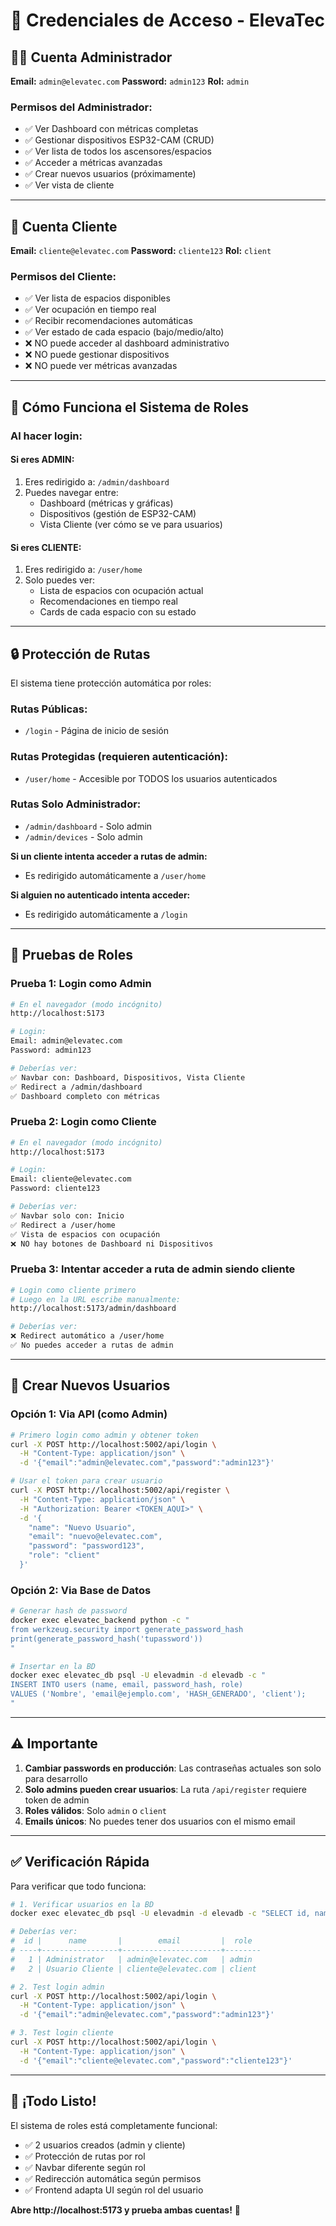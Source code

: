 # 🔐 Credenciales de Acceso - ElevaTec

## 👨‍💼 Cuenta Administrador

**Email:** `admin@elevatec.com`
**Password:** `admin123`
**Rol:** `admin`

### Permisos del Administrador:
- ✅ Ver Dashboard con métricas completas
- ✅ Gestionar dispositivos ESP32-CAM (CRUD)
- ✅ Ver lista de todos los ascensores/espacios
- ✅ Acceder a métricas avanzadas
- ✅ Crear nuevos usuarios (próximamente)
- ✅ Ver vista de cliente

---

## 👤 Cuenta Cliente

**Email:** `cliente@elevatec.com`
**Password:** `cliente123`
**Rol:** `client`

### Permisos del Cliente:
- ✅ Ver lista de espacios disponibles
- ✅ Ver ocupación en tiempo real
- ✅ Recibir recomendaciones automáticas
- ✅ Ver estado de cada espacio (bajo/medio/alto)
- ❌ NO puede acceder al dashboard administrativo
- ❌ NO puede gestionar dispositivos
- ❌ NO puede ver métricas avanzadas

---

## 🎯 Cómo Funciona el Sistema de Roles

### Al hacer login:

#### Si eres ADMIN:
1. Eres redirigido a: `/admin/dashboard`
2. Puedes navegar entre:
   - Dashboard (métricas y gráficas)
   - Dispositivos (gestión de ESP32-CAM)
   - Vista Cliente (ver cómo se ve para usuarios)

#### Si eres CLIENTE:
1. Eres redirigido a: `/user/home`
2. Solo puedes ver:
   - Lista de espacios con ocupación actual
   - Recomendaciones en tiempo real
   - Cards de cada espacio con su estado

---

## 🔒 Protección de Rutas

El sistema tiene protección automática por roles:

### Rutas Públicas:
- `/login` - Página de inicio de sesión

### Rutas Protegidas (requieren autenticación):
- `/user/home` - Accesible por TODOS los usuarios autenticados

### Rutas Solo Administrador:
- `/admin/dashboard` - Solo admin
- `/admin/devices` - Solo admin

**Si un cliente intenta acceder a rutas de admin:**
- Es redirigido automáticamente a `/user/home`

**Si alguien no autenticado intenta acceder:**
- Es redirigido automáticamente a `/login`

---

## 🧪 Pruebas de Roles

### Prueba 1: Login como Admin
```bash
# En el navegador (modo incógnito)
http://localhost:5173

# Login:
Email: admin@elevatec.com
Password: admin123

# Deberías ver:
✅ Navbar con: Dashboard, Dispositivos, Vista Cliente
✅ Redirect a /admin/dashboard
✅ Dashboard completo con métricas
```

### Prueba 2: Login como Cliente
```bash
# En el navegador (modo incógnito)
http://localhost:5173

# Login:
Email: cliente@elevatec.com
Password: cliente123

# Deberías ver:
✅ Navbar solo con: Inicio
✅ Redirect a /user/home
✅ Vista de espacios con ocupación
❌ NO hay botones de Dashboard ni Dispositivos
```

### Prueba 3: Intentar acceder a ruta de admin siendo cliente
```bash
# Login como cliente primero
# Luego en la URL escribe manualmente:
http://localhost:5173/admin/dashboard

# Deberías ver:
❌ Redirect automático a /user/home
✅ No puedes acceder a rutas de admin
```

---

## 📝 Crear Nuevos Usuarios

### Opción 1: Via API (como Admin)
```bash
# Primero login como admin y obtener token
curl -X POST http://localhost:5002/api/login \
  -H "Content-Type: application/json" \
  -d '{"email":"admin@elevatec.com","password":"admin123"}'

# Usar el token para crear usuario
curl -X POST http://localhost:5002/api/register \
  -H "Content-Type: application/json" \
  -H "Authorization: Bearer <TOKEN_AQUI>" \
  -d '{
    "name": "Nuevo Usuario",
    "email": "nuevo@elevatec.com",
    "password": "password123",
    "role": "client"
  }'
```

### Opción 2: Via Base de Datos
```bash
# Generar hash de password
docker exec elevatec_backend python -c "
from werkzeug.security import generate_password_hash
print(generate_password_hash('tupassword'))
"

# Insertar en la BD
docker exec elevatec_db psql -U elevadmin -d elevadb -c "
INSERT INTO users (name, email, password_hash, role)
VALUES ('Nombre', 'email@ejemplo.com', 'HASH_GENERADO', 'client');
"
```

---

## ⚠️ Importante

1. **Cambiar passwords en producción**: Las contraseñas actuales son solo para desarrollo
2. **Solo admins pueden crear usuarios**: La ruta `/api/register` requiere token de admin
3. **Roles válidos**: Solo `admin` o `client`
4. **Emails únicos**: No puedes tener dos usuarios con el mismo email

---

## ✅ Verificación Rápida

Para verificar que todo funciona:

```bash
# 1. Verificar usuarios en la BD
docker exec elevatec_db psql -U elevadmin -d elevadb -c "SELECT id, name, email, role FROM users;"

# Deberías ver:
#  id |      name       |        email         |  role
# ----+-----------------+----------------------+--------
#   1 | Administrator   | admin@elevatec.com   | admin
#   2 | Usuario Cliente | cliente@elevatec.com | client

# 2. Test login admin
curl -X POST http://localhost:5002/api/login \
  -H "Content-Type: application/json" \
  -d '{"email":"admin@elevatec.com","password":"admin123"}'

# 3. Test login cliente
curl -X POST http://localhost:5002/api/login \
  -H "Content-Type: application/json" \
  -d '{"email":"cliente@elevatec.com","password":"cliente123"}'
```

---

## 🎉 ¡Todo Listo!

El sistema de roles está completamente funcional:

- ✅ 2 usuarios creados (admin y cliente)
- ✅ Protección de rutas por rol
- ✅ Navbar diferente según rol
- ✅ Redirección automática según permisos
- ✅ Frontend adapta UI según rol del usuario

**Abre http://localhost:5173 y prueba ambas cuentas!** 🚀
